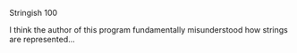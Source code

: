 Stringish
100


I think the author of this program fundamentally misunderstood how strings are represented...
